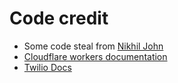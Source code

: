 # Code credit

- Some code steal from [Nikhil John](https://github.com/nikhiljohn10/telegram-bot-worker)
- [Cloudflare workers documentation](https://developers.cloudflare.com/workers/)
- [Twilio Docs](https://www.twilio.com/docs/messaging/guides/webhook-request)